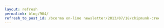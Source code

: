 ```yaml
---
layout: refresh
permalink: blog/904/
refresh_to_post_id: /bcorma on-line newsletter/2013/07/18/chipmunk-creek-trail-riders-news-upcoming-work-party-new-staging-area
---
```

